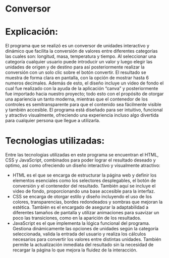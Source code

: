 # Conversor

# Explicación:
El programa que se realizó es un conversor de unidades interactivo y dinámico que facilita la conversión de valores entre diferentes categorías las cuales son: longitud, masa, temperatura y tiempo. Al seleccionar una categoría cualquier usuario puede introducir un valor y luego elegir las unidades de origen y de destino para así posteriormente realizar la conversión con un solo clic sobre el botón convertir. El resultado se muestra de forma clara en pantalla, con la opción de mostrar hasta 6 numeros decimales. Además de esto, el diseño incluye un video de fondo el cual fue realizado con la ayuda de la aplicación “canva” y posteriormente fue importado hacia nuestro proyecto; todo esto con el propósito de otorgar una apariencia un tanto moderna, mientras que el contenedor de los controles es semitransparente para que el contenido sea fácilmente visible y también accesible. El programa está diseñado para ser intuitivo, funcional y atractivo visualmente, ofreciendo una experiencia incluso algo divertida para cualquier persona que llegue a utilizarla.

# Tecnologias utilizadas:
Entre las tecnologias utilizadas en este programa se encuentran el HTML, CSS y JavaScript, combinados para poder lograr el resultado deseado y optimo, así como ofreciendo un diseño interactivo y visualmente atractivo:
- HTML es el que se encarga de estructurar la página web y definir los elementos esenciales como los selectores desplegables, el botón de conversión y el contenedor del resultado. También aquí se incluye el video de fondo, proporcionando una base accesible para la interfaz.
- CSS se encarga de otorgar estilo y diseño incluyendo el uso de los colores, transparencias, bordes redondeados y sombras que mejoran la estética. También es el encargado de asegurar la adaptabilidad a diferentes tamaños de pantalla y utilizar animaciones para suavizar un poco las transiciones, como en la aparición de los resultados.
- JavaScript es el que implementa la lógica funcional del programa. Gestiona dinámicamente las opciones de unidades según la categoría seleccionada, valida la entrada del usuario y realiza los cálculos necesarios para convertir los valores entre distintas unidades. También permite la actualización inmediata del resultado sin la necesidad de recargar la página lo que mejora la fluidez de la interacción.

